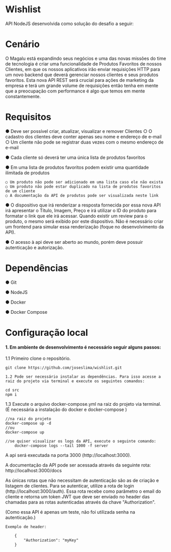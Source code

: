 # Wishlist

API NodeJS desenvolvida como solução do desafio a seguir:

# Cenário

O Magalu está expandindo seus negócios e uma das novas missões do time de
tecnologia é criar uma funcionalidade de Produtos Favoritos de nossos Clientes, em
que os nossos aplicativos irão enviar requisições HTTP para um novo backend que
deverá gerenciar nossos clientes e seus produtos favoritos.
Esta nova API REST será crucial para ações de marketing da empresa e terá um
grande volume de requisições então tenha em mente que a preocupação com
performance é algo que temos em mente constantemente.

# Requisitos

● Deve ser possível criar, atualizar, visualizar e remover Clientes
○ O cadastro dos clientes deve conter apenas seu nome e endereço de
e-mail
○ Um cliente não pode se registrar duas vezes com o mesmo endereço
de e-mail


● Cada cliente só deverá ter uma única lista de produtos favoritos

● Em uma lista de produtos favoritos podem existir uma quantidade ilimitada
de produtos

	○ Um produto não pode ser adicionado em uma lista caso ele não exista
	○ Um produto não pode estar duplicado na lista de produtos favoritos de um cliente
	○ A documentação da API de produtos pode ser visualizada neste link
	
● O dispositivo que irá renderizar a resposta fornecida por essa nova API irá
apresentar o Título, Imagem, Preço e irá utilizar o ID do produto para formatar
o link que ele irá acessar. Quando existir um review para o produto, o mesmo
será exibido por este dispositivo. Não é necessário criar um frontend para
simular essa renderização (foque no desenvolvimento da API).

● O acesso à api deve ser aberto ao mundo, porém deve possuir autenticação
e autorização.

# Dependências

● Git

● NodeJS

● Docker

● Docker Compose

# Configuração local

#### 1. Em ambiente de desenvolvimento é necessário seguir alguns passos:

 1.1 Primeiro clone o repositório.

	git clone https://github.com/joseslima/wishlist.git

 	1.2 Pode ser necessário instalar as dependências. Para isso acesse a raiz do projeto via terminal e execute os seguintes comandos:

	cd src
	npm i

1.3 Execute o arquivo docker-compose.yml na raiz do projeto via terminal. (É necessária a instalação do docker e docker-compose )
	
	//na raiz do projeto 
	docker-compose up -d 
	//ou
	docker-compose up

	//se quiser visualizar os logs da API, execute o seguinte comando:
        docker-compose logs --tail 1000 -f server

A api será executada na porta 3000 (http://localhost:3000).

A documentação da API pode ser acessada através da seguinte rota: http://localhost:3000/docs

As únicas rotas que não necessitam de autenticação são as de criação e listagem de clientes. Para se autenticar, utilize a rota de login (http://localhost:3000/auth). Essa rota recebe como parâmetro o email do cliente e retorna um token JWT que deve ser enviado no header das chamadas para as rotas autenticadas através da chave "Authorization". 

(Como essa API é apenas um teste, não foi utilizada senha na autenticação.)

	Exemplo de header:

		{
			"Authorization": "myKey"
		}

